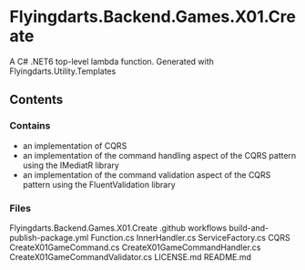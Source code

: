 # Flyingdarts.Backend.Games.X01.Create
A C# .NET6 top-level lambda function.
Generated with Flyingdarts.Utility.Templates

## Contents

### Contains
- an implementation of CQRS
- an implementation of the command handling aspect of the CQRS pattern using the IMediatR library
- an implementation of the command validation aspect of the CQRS pattern using the FluentValidation library

### Files
Flyingdarts.Backend.Games.X01.Create
    .github
        workflows
            build-and-publish-package.yml
    Function.cs
    InnerHandler.cs
    ServiceFactory.cs
    CQRS
        CreateX01GameCommand.cs
        CreateX01GameCommandHandler.cs
        CreateX01GameCommandValidator.cs
    LICENSE.md
    README.md